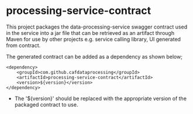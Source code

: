 # processing-service-contract

This project packages the data-processing-service swagger contract used in the service into a jar file that can be retrieved as an artifact through Maven for use by other projects e.g. service calling library, UI generated from contract.

The generated contract can be added as a dependency as shown below;

```
<dependency>
    <groupId>com.github.cafdataprocessing</groupId>
    <artifactId>processing-service-contract</artifactId>
    <version>${version}</version>
</dependency>
```

  + The '${version}' should be replaced with the appropriate version of the packaged contract to use.